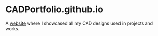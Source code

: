 # CADPortfolio.github.io
A [website](https://gajanansd.github.io/CADPortfolio.github.io/) where I showcased all my CAD designs used in projects and works.
